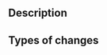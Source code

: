 ## Description

<!-- Brief description of the changes being added or removed -->

## Types of changes

<!-- What changes are being introduced? Un-comment all that apply -->

<!-- - Refactoring / dependencies / docs updated ✏️ -->
<!-- - Bug fix (non-breaking change that fixes an issue) 🐛 -->
<!-- - New feature (non-breaking change which adds new functionality) 🆕 -->
<!-- - Breaking changes (fix / feature that will cause existing functionality to change) ❗ -->
